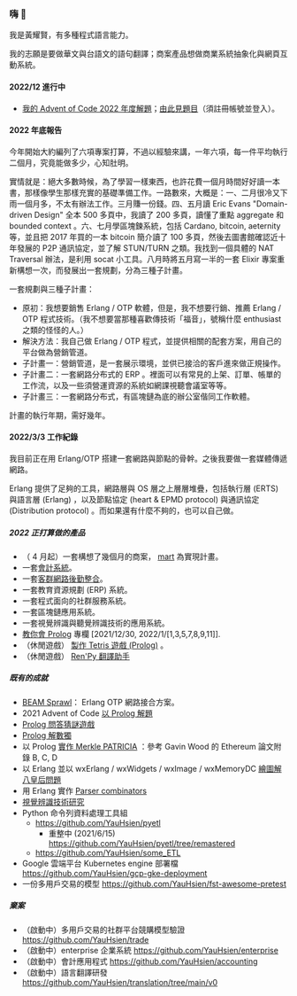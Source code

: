 ### 嗨 👋
我是黃耀賢，有多種程式語言能力。

我的志願是要做華文與台語文的語句翻譯；商案產品想做商業系統抽象化與網頁互動系統。

#### 2022/12 進行中

- [我的 Advent of Code 2022 年度解題](https://github.com/YauHsien/advent-of-code-2022)；[由此見題目](https://adventofcode.com/2022)（須註冊帳號並登入）。

#### 2022 年底報告
今年開始大約編列了六項專案打算，不過以經驗來講，一年六項，每一件平均執行二個月，究竟能做多少，心知肚明。

實情就是：絕大多數時候，為了學習一樣東西，也許花費一個月時間好好讀一本書，那樣像學生那樣充實的基礎準備工作。一路數來，大概是：一、二月很冷又下雨一個月多，不太有辦法工作。三月賺一份錢。四、五月讀 Eric Evans "Domain-driven Design" 全本 500 多頁中，我讀了 200 多頁，讀懂了重點 aggregate 和 bounded context 。六、七月學區塊鍊系統，包括 Cardano, bitcoin, aeternity 等，並且把 2017 年買的一本 bitcoin 簡介讀了 100 多頁，然後去圖書館確認近十年發展的 P2P 通訊協定，並了解 STUN/TURN 之類。我找到一個具體的 NAT Traversal 辦法，是利用 socat 小工具。八月時將五月寫一半的一套 Elixir 專案重新構想一次，而發展出一套規劃，分為三種子計畫。

一套規劃與三種子計畫：
- 原初：我想要銷售 Erlang / OTP 軟體，但是，我不想要行銷、推薦 Erlang / OTP 程式技術。（我不想要當那種喜歡傳技術「福音」，號稱什麼 enthusiast 之類的怪怪的人。）
- 解決方法：我自己做 Erlang / OTP 程式，並提供相關的配套方案，用自己的平台做為營銷管道。
- 子計畫一：營銷管道，是一套展示環境，並供已接洽的客戶進來做正規操作。
- 子計畫二：一套網路分布式的 ERP 。裡面可以有常見的上架、訂單、帳單的工作流，以及一些須營運資源的系統如網課視聽會議室等等。
- 子計畫三：一套網路分布式，有區塊鏈為底的辦公室偕同工作軟體。

計畫的執行年期，需好幾年。

#### 2022/3/3 工作紀錄
我目前正在用 Erlang/OTP 搭建一套網路與節點的骨幹。之後我要做一套媒體傳遞網路。

Erlang 提供了足夠的工具，網路層與 OS 層之上層層堆疊，包括執行層 (ERTS) 與語言層 (Erlang) ，以及節點協定 (heart & EPMD protocol) 與通訊協定 (Distribution protocol) 。而如果還有什麼不夠的，也可以自己做。

##### 2022 正打算做的產品
- （ 4 月起）一套構想了幾個月的商案， [mart](https://github.com/YauHsien/mart) 為實現計畫。
- 一套[會計系統](https://github.com/YauHsien/accounting)。
- 一套[客群網路後勤整合](https://github.com/YauHsien/customer-networks)。
- 一套教育資源規劃 (ERP) 系統。
- 一套程式面向的社群服務系統。
- 一套區塊鏈應用系統。
- 一套視覺辨識與聽覺辨識技術的應用系統。
- [教你會 Prolog](https://yauhsien.wordpress.com/2021/12/30/%e5%b0%88%e6%ac%84%e4%bc%81%e5%8a%83%ef%bc%9a%e3%80%8c%e6%95%99%e4%bd%a0%e6%9c%83-prolog-%e3%80%8d/) 專欄 [2021/12/30, 2022/1/[1,3,5,7,8,9,11]].
- （休閒遊戲） [製作 Tetris 遊戲 (Prolog)](https://github.com/YauHsien/prolog-tetris) 。
- （休閒遊戲） [Ren'Py 翻譯助手](https://github.com/YauHsien/renpy-tl-solver)

##### 既有的成就
- [BEAM Sprawl](https://github.com/YauHsien/beamsprawl/tree/main/sprawl)： Erlang OTP 網路接合方案。
- 2021 Advent of Code [以 Prolog 解題](https://github.com/YauHsien/advent-of-code-2021)
- [Prolog 問答猜謎遊戲](https://github.com/YauHsien/prolog_guess_who_game)
- [Prolog 解數獨](https://github.com/YauHsien/sudoku-solvers)
- 以 Prolog [實作 Merkle PATRICIA](https://github.com/YauHsien/modified-merkle-patricia-tree) ：參考 Gavin Wood 的 Ethereum 論文附錄 B, C, D
- 以 Erlang 並以 wxErlang / wxWidgets / wxImage / wxMemoryDC [繪圖解八皇后問題](https://github.com/YauHsien/erlang-exercises/tree/master/8-queens)
- 用 Erlang 實作 [Parser combinators](https://github.com/YauHsien/erljscon/tree/master/parsec)
- [視覺辨識技術研究](https://yauhsien.wordpress.com/2021/11/30/%e9%81%8b%e7%94%a8-detectron2-%e7%9a%84%e8%be%a8%e8%ad%98%e7%b5%90%e6%9e%9c/)
- Python 命令列資料處理工具組
  - https://github.com/YauHsien/pyetl
    - 重整中 (2021/6/15) https://github.com/YauHsien/pyetl/tree/remastered
  - https://github.com/YauHsien/some_ETL
- Google 雲端平台 Kubernetes engine 部署檔 https://github.com/YauHsien/gcp-gke-deployment
- 一份多用戶交易的模型 https://github.com/YauHsien/fst-awesome-pretest 

##### 棄案
- （啟動中）多用戶交易的社群平台競購模型驗證 https://github.com/YauHsien/trade
- （啟動中）enterprise 企業系統 https://github.com/YauHsien/enterprise
- （啟動中）會計應用程式 https://github.com/YauHsien/accounting
- （啟動中）語言翻譯研發 https://github.com/YauHsien/translation/tree/main/v0
